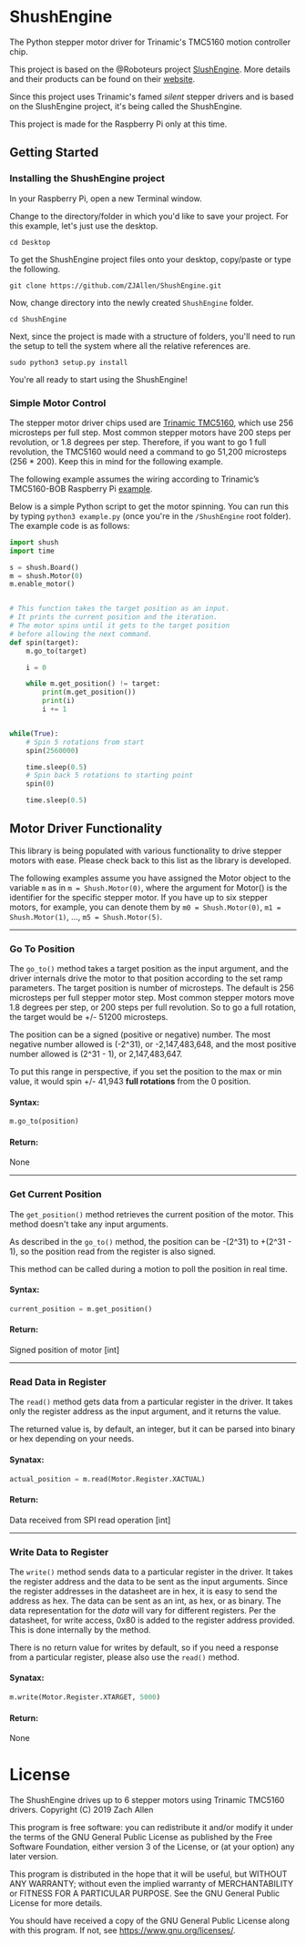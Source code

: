 # ShushEngine

The Python stepper motor driver for Trinamic's TMC5160 motion controller chip.

This project is based on the @Roboteurs project [SlushEngine](https://github.com/Roboteurs/slushengine).  More details and their products can be found on their [website](https://roboteurs.com/).

Since this project uses Trinamic's famed *silent* stepper drivers and is based on the SlushEngine project, it's being called the ShushEngine.

This project is made for the Raspberry Pi only at this time.

## Getting Started

### Installing the ShushEngine project

In your Raspberry Pi, open a new Terminal window.

Change to the directory/folder in which you'd like to save your project.  For this example, let's just use the desktop.

```
cd Desktop
```

To get the ShushEngine project files onto your desktop, copy/paste or type the following.

```
git clone https://github.com/ZJAllen/ShushEngine.git
```

Now, change directory into the newly created `ShushEngine` folder.

```
cd ShushEngine
```

Next, since the project is made with a structure of folders, you'll need to run the setup to tell the system where all the relative references are.

```
sudo python3 setup.py install
```

You're all ready to start using the ShushEngine!

### Simple Motor Control

The stepper motor driver chips used are [Trinamic TMC5160](https://www.trinamic.com/fileadmin/assets/Products/ICs_Documents/TMC5160_Datasheet_V1.01.pdf), which use 256 microsteps per full step.  Most common stepper motors have 200 steps per revolution, or 1.8 degrees per step.  Therefore, if you want to go 1 full revolution, the TMC5160 would need a command to go 51,200 microsteps (256 * 200).  Keep this in mind for the following example.

The following example assumes the wiring according to Trinamic’s TMC5160-BOB Raspberry Pi [example](https://blog.trinamic.com/2018/02/19/stepper-motor-with-tmc5160/).

Below is a simple Python script to get the motor spinning.  You can run this by typing `python3 example.py` (once you're in the `/ShushEngine` root folder).  The example code is as follows:

``` python
import shush
import time

s = shush.Board()
m = shush.Motor(0)
m.enable_motor()


# This function takes the target position as an input.
# It prints the current position and the iteration.
# The motor spins until it gets to the target position
# before allowing the next command.
def spin(target):
    m.go_to(target)

    i = 0

    while m.get_position() != target:
        print(m.get_position())
        print(i)
        i += 1


while(True):
    # Spin 5 rotations from start
    spin(2560000)

    time.sleep(0.5)
    # Spin back 5 rotations to starting point
    spin(0)

    time.sleep(0.5)
```


## Motor Driver Functionality

This library is being populated with various functionality to drive stepper motors with ease.  Please check back to this list as the library is developed.

The following examples assume you have assigned the Motor object to the variable `m` as in `m = Shush.Motor(0)`, where the argument for Motor() is the identifier for the specific stepper motor.  If you have up to six stepper motors, for example, you can denote them by `m0 = Shush.Motor(0)`, `m1 = Shush.Motor(1)`, ..., `m5 = Shush.Motor(5)`.

---

### Go To Position

The `go_to()` method takes a target position as the input argument, and the driver internals drive the motor to that position according to the set ramp parameters.  The target position is number of microsteps.  The default is 256 microsteps per full stepper motor step.  Most common stepper motors move 1.8 degrees per step, or 200 steps per full revolution.  So to go a full rotation, the target would be +/- 51200 microsteps.

The position can be a signed (positive or negative) number.  The most negative number allowed is (-2^31), or -2,147,483,648, and the most positive number allowed is (2^31 - 1), or 2,147,483,647.

To put this range in perspective, if you set the position to the max or min value, it would spin +/- 41,943 **full rotations** from the 0 position.

#### Syntax:

``` python
m.go_to(position)
```

#### Return:

None

---

### Get Current Position

The `get_position()` method retrieves the current position of the motor.  This method doesn't take any input arguments.

As described in the `go_to()` method, the position can be -(2^31) to +(2^31 - 1), so the position read from the register is also signed.

This method can be called during a motion to poll the position in real time.

#### Syntax:

``` python
current_position = m.get_position()
```

#### Return:

Signed position of motor [int]

---

### Read Data in Register

The `read()` method gets data from a particular register in the driver.  It takes only the register address as the input argument, and it returns the value.

The returned value is, by default, an integer, but it can be parsed into binary or hex depending on your needs.

#### Synatax:

``` python
actual_position = m.read(Motor.Register.XACTUAL)
```

#### Return:

Data received from SPI read operation [int]

---

### Write Data to Register

The `write()` method sends data to a particular register in the driver.  It takes the register address and the data to be sent as the input arguments.  Since the register addresses in the datasheet are in hex, it is easy to send the address as hex.  The data can be sent as an int, as hex, or as binary.  The data representation for the *data* will vary for different registers.  Per the datasheet, for write access, 0x80 is added to the register address provided.  This is done internally by the method.

There is no return value for writes by default, so if you need a response from a particular register, please also use the `read()` method.

#### Synatax:

``` python
m.write(Motor.Register.XTARGET, 5000)
```

#### Return:

None

# License

The ShushEngine drives up to 6 stepper motors using Trinamic TMC5160 drivers.
Copyright (C) 2019 Zach Allen

This program is free software: you can redistribute it and/or modify
it under the terms of the GNU General Public License as published by
the Free Software Foundation, either version 3 of the License, or
(at your option) any later version.

This program is distributed in the hope that it will be useful,
but WITHOUT ANY WARRANTY; without even the implied warranty of
MERCHANTABILITY or FITNESS FOR A PARTICULAR PURPOSE.  See the
GNU General Public License for more details.

You should have received a copy of the GNU General Public License
along with this program.  If not, see <https://www.gnu.org/licenses/>.
